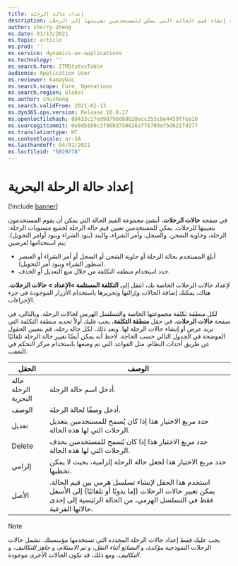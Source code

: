 ```yaml
---
title: إعداد حالة الرحلة
description: يصف هذا الموضوع كيفية إنشاء قيم الحالة التي يمكن للمستخدمين تعيينها إلى الرحلات.
author: sherry-zheng
ms.date: 01/13/2021
ms.topic: article
ms.prod: ''
ms.service: dynamics-ax-applications
ms.technology: ''
ms.search.form: ITMStatusTable
audience: Application User
ms.reviewer: kamaybac
ms.search.scope: Core, Operations
ms.search.region: Global
ms.author: chuzheng
ms.search.validFrom: 2021-01-13
ms.dyn365.ops.version: Release 10.0.17
ms.openlocfilehash: 80433c17ed9d790d88b20ecc253c8e4459ffea10
ms.sourcegitcommit: 0e8db169c3f90bd750826af76709ef5d621fd377
ms.translationtype: HT
ms.contentlocale: ar-SA
ms.lasthandoff: 04/01/2021
ms.locfileid: "5829778"
---
```

# <a name="voyage-status-setup"></a>إعداد حالة الرحلة البحرية‬

[!include [banner](../../includes/banner.md)]

في صفحة **حالات الرحلات**، أنشئ مجموعة القيم الحالة التي يمكن أن يقوم المستخدمون بتعيينها للرحلات. يمكن للمستخدمين تعيين قيم حالة الرحلة لجميع مستويات الرحلة: الرحلة، وحاوية الشحن، والسجل، وأمر الشراء، والبند (بنود الشراء وبنود أوامر التحويل). يتم استخدامها لغرضين:

- أبلغ المستخدم بحالة الرحلة أو حاوية الشحن أو السجل أو أمر الشراء أو العنصر (سطور الشراء وبنود أمر التحويل).
- حدد استخدام منطقه التكلفة من خلال منع التعديل أو الحذف.

لإعداد حالات الرحلات الخاصة بك، انتقل إلى **التكلفة المستلمة \>الإعداد \> حالات الرحلات**. هناك، يمكنك إضافة الحالات وإزالتها وتحريرها باستخدام الأزرار الموجودة في جزء الإجراءات.

لكل منطقة تكلفة مجموعتها الخاصة والتسلسل الهرمي لحالات الرحلة. وبالتالي، في صفحة **حالات الرحلات**، في حقل **منطقة التكلفة**، يجب عليك أولاً تحديد منطقة التكلفة التي تريد عرض أو إنشاء حالات الرحلة لها. وبعد ذلك، لكل حاله رحله، قم بتعيين الحقول الموضحة في الجدول التالي حسب الحاجة. لاحظ أنه يمكن أيضًا تغيير حالة الرحلة تلقائيًا عن طريق أحداث النظام، مثل القواعد التي تم وضعها باستخدام مركز التحكم في التعقب.

| الحقل | الوصف |
|---|---|
| حالة الرحلة البحرية | أدخل اسم حالة الرحلة. |
| الوصف | أدخل وصفًا لحالة الرحلة. |
| تعديل | حدد مربع الاختيار هذا إذا كان يُسمح للمستخدمين بتعديل الرحلات التي لها هذه الحالة. |
| Delete | حدد مربع الاختيار هذا إذا كان يُسمح للمستخدمين بحذف الرحلات التي لها هذه الحالة. |
| إلزامي | حدد مربع الاختيار هذا لجعل حالة الرحلة إلزامية، بحيث لا يمكن تخطيها. |
| الأصل | استخدم هذا الحقل لإنشاء تسلسل هرمي بين قيم الحالة. يمكن تغيير حالات الرحلات (إما يدويًا أو تلقائيًا) إلى الأسفل فقط في التسلسل الهرمي، من الحالة الرئيسية إلى إحدى حالاتها الفرعية.

> [!NOTE]
> يجب عليك فقط إعداد حالات الرحلة المحددة التي تستخدمها مؤسستك. تشمل حالات الرحلات النموذجية *مؤكدة*، و *البضائع أثناء النقل*، و *تم الاستلام*، و *جاهز للتكاليف*، و *التكاليف*. ومع ذلك، قد تكون الحالات الأخرى موجودة.
